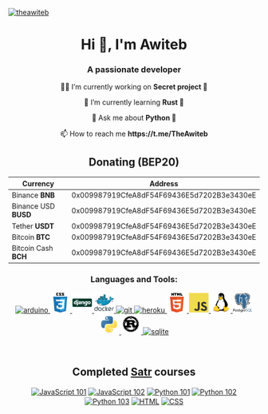 <a href="https://github.com/TheAwiteb">
  <p align="left"> <img src="https://komarev.com/ghpvc/?username=theawiteb&label=Profile%20views&color=blueviolet&style=flat" alt="theawiteb" /> </p>
</a>

<h1 align="center">Hi 👋, I'm Awiteb</h1>
<h3 align="center">A passionate developer</h3>

<div align="center">

<p>👨‍💻 I’m currently working on <b>Secret project 👀</b></p>
<p>🌱 I’m currently learning <b>Rust 🦀 </b></p>
<p>💬 Ask me about <b>Python 🐍 </b></p>
<p>📫 How to reach me <b>https://t.me/TheAwiteb</b></p>

<h2 id="donating-bep20">Donating (BEP20)</h2>
<table>
   <thead>
      <tr>
         <th>Currency</th>
         <th>Address</th>
      </tr>
   </thead>
   <tbody>
      <tr>
         <td>Binance <strong>BNB</strong></td>
         <td>0x009987919CfeA8dF54F69436E5d7202B3e3430eE</td>
      </tr>
      <tr>
         <td>Binance USD <strong>BUSD</strong></td>
         <td>0x009987919CfeA8dF54F69436E5d7202B3e3430eE</td>
      </tr>
      <tr>
         <td>Tether <strong>USDT</strong></td>
         <td>0x009987919CfeA8dF54F69436E5d7202B3e3430eE</td>
      </tr>
      <tr>
         <td>Bitcoin <strong>BTC</strong></td>
         <td>0x009987919CfeA8dF54F69436E5d7202B3e3430eE</td>
      </tr>
      <tr>
         <td>Bitcoin Cash <strong>BCH</strong></td>
         <td>0x009987919CfeA8dF54F69436E5d7202B3e3430eE</td>
      </tr>
   </tbody>
</table>

<h3>Languages and Tools:</h3>
<p align="center"> <a href="https://www.arduino.cc/" target="_blank"> <img src="https://cdn.worldvectorlogo.com/logos/arduino-1.svg" alt="arduino" width="40" height="40"/> </a> <a href="https://www.w3schools.com/css/" target="_blank"> <img src="https://raw.githubusercontent.com/devicons/devicon/master/icons/css3/css3-original-wordmark.svg" alt="css3" width="40" height="40"/> </a> <a href="https://www.djangoproject.com/" target="_blank"> <img src="https://raw.githubusercontent.com/devicons/devicon/master/icons/django/django-original.svg" alt="django" width="40" height="40"/> </a> <a href="https://www.docker.com/" target="_blank"> <img src="https://raw.githubusercontent.com/devicons/devicon/master/icons/docker/docker-original-wordmark.svg" alt="docker" width="40" height="40"/> </a> <a href="https://git-scm.com/" target="_blank"> <img src="https://www.vectorlogo.zone/logos/git-scm/git-scm-icon.svg" alt="git" width="40" height="40"/> </a> <a href="https://heroku.com" target="_blank"> <img src="https://www.vectorlogo.zone/logos/heroku/heroku-icon.svg" alt="heroku" width="40" height="40"/> </a> <a href="https://www.w3.org/html/" target="_blank"> <img src="https://raw.githubusercontent.com/devicons/devicon/master/icons/html5/html5-original-wordmark.svg" alt="html5" width="40" height="40"/> </a> <a href="https://developer.mozilla.org/en-US/docs/Web/JavaScript" target="_blank"> <img src="https://raw.githubusercontent.com/devicons/devicon/master/icons/javascript/javascript-original.svg" alt="javascript" width="40" height="40"/> </a> <a href="https://www.linux.org/" target="_blank"> <img src="https://raw.githubusercontent.com/devicons/devicon/master/icons/linux/linux-original.svg" alt="linux" width="40" height="40"/> </a> <a href="https://www.postgresql.org" target="_blank"> <img src="https://raw.githubusercontent.com/devicons/devicon/master/icons/postgresql/postgresql-original-wordmark.svg" alt="postgresql" width="40" height="40"/> </a> <a href="https://www.python.org" target="_blank"> <img src="https://raw.githubusercontent.com/devicons/devicon/master/icons/python/python-original.svg" alt="python" width="40" height="40"/> </a> <a href="https://www.rust-lang.org" target="_blank"> <img src="https://raw.githubusercontent.com/devicons/devicon/master/icons/rust/rust-plain.svg" alt="rust" width="40" height="40"/> </a> <a href="https://www.sqlite.org/" target="_blank"> <img src="https://www.vectorlogo.zone/logos/sqlite/sqlite-icon.svg" alt="sqlite" width="40" height="40"/> </a> </p>
</div>
<br>

<h2 align='center'>Completed <a href='https://Satr.codes'>Satr</a> courses</h2>

<div align='center'><a target='_blank' href='https://satr.codes/courses/MxhtosVATL/view'><img align='center' alt='JavaScript 101' src='https://assets.safcsp.cloud/badges/badges-44.png' width='90' height='90'/></a>
<a target='_blank' href='https://satr.codes/courses/lnCDammOOq/view'><img align='center' alt='JavaScript 102' src='https://assets.safcsp.cloud/badges/badges-44.png' width='90' height='90'/></a>
<a target='_blank' href='https://satr.codes/courses/rRUQyVDkwQ/view'><img align='center' alt='Python 101' src='https://assets.safcsp.cloud/badges/badges-45.png' width='90' height='90'/></a>
<a target='_blank' href='https://satr.codes/courses/VIvMvhyCiV/view'><img align='center' alt='Python 102' src='https://assets.safcsp.cloud/badges/badges-45.png' width='90' height='90'/></a>
<a target='_blank' href='https://satr.codes/courses/MvNhowmHeB/view'><img align='center' alt='Python 103' src='https://assets.safcsp.cloud/badges/badges-45.png' width='90' height='90'/></a>
<a target='_blank' href='https://satr.codes/courses/CATspNvVjT/view'><img align='center' alt='HTML' src='https://assets.safcsp.cloud/badges/badges-54.png' width='90' height='90'/></a>
<a target='_blank' href='https://satr.codes/courses/hNUwyBUKmF/view'><img align='center' alt='CSS' src='https://assets.safcsp.cloud/badges/badges-53.png' width='90' height='90'/></a>

</div>




